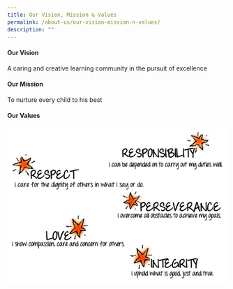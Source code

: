 ```yaml
---
title: Our Vision, Mission & Values
permalink: /about-us/our-vision-mission-n-values/
description: ""
---
```

#### Our Vision

A caring and creative learning community in the pursuit of excellence

#### Our Mission

To nurture every child to his best

#### Our Values

![](/images/core_value-icon.jpg)